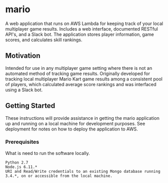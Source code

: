 # mario
A web application that runs on AWS Lambda for keeping track of your local multiplayer game results. Includes a web interface, documented RESTful API's, and a Slack bot. The application stores player information, game scores, and calculates skill rankings.

## Motivation

Intended for use in any multiplayer game setting where there is not an automated method of tracking game results. Originally developed for tracking local multiplayer Mario Kart game results among a consistent pool of players, which calculated average score rankings and was interfaced using a Slack bot.

## Getting Started

These instructions will provide assistance in getting the mario application up and running on a local machine for development purposes. See deployment for notes on how to deploy the application to AWS.

### Prerequisites

What is need to run the software locally.
```
Python 2.7
Node.js 6.11.*
URI and Read/Write credentials to an existing Mongo database running 3.4.*, on or accessible from the local machine.
```